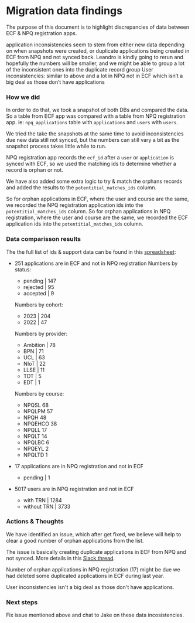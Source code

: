 # Migration data findings

The purpose of this document is to highlight discrepancies of data between ECF & NPQ registration apps.

application inconsistencies seem to stem from either new data depending on when snapshots were created, or duplicate applications being created in ECF from NPQ and not synced back. Leandro is kindly going to rerun and hopefully the numbers will be smaller, and we might be able to group a lot of the inconsistent ones into the duplicate record group
User inconsistencies: similar to above and a lot in NPQ not in ECF which isn’t a big deal as those don’t have applications

### How we did

In order to do that, we took a snapshot of both DBs and compared the data. So a table from ECF app was compared with a table from NPQ registration app. ie: `npq_applications` table with `applications` and `users` with `users`.

We tried the take the snapshots at the same time to avoid inconsistencies due new data still not synced, but the numbers can still vary a bit as the snapshot process takes little while to run.

NPQ registration app records the `ecf_id` after a `user` or `application` is synced with ECF, so we used the matching ids to determine whether a record is orphan or not.

We have also added some extra logic to try & match the orphans records and added the results to the `potentitial_matches_ids` column.

So for orphan applications in ECF, where the user and course are the same, we recorded the NPQ registration application ids into the `potentitial_matches_ids` column.
So for orphan applications in NPQ registration, where the user and course are the same, we recorded the ECF application ids into the `potentitial_matches_ids` column.

### Data comparisson results

The the full list of ids & support data can be found in this [spreadsheet](https://educationgovuk-my.sharepoint.com/:x:/g/personal/ross_oliver_education_gov_uk/ETwkat3t-jFMoZgE3zjNWDYBfMsKWpD3sQbcnBaTYoOr4w?e=SJ28NE):

- 251 applications are in ECF and not in NPQ registration
  Numbers by status:
  - pending	| 147
  - rejected	| 95
  - accepted	| 9

  Numbers by cohort:
  - 2023	| 204
  - 2022 	|	47

  Numbers by provider:
  - Ambition |	78
  - BPN |	71
  - UCL |	63
  - NIoT |	22
  - LLSE |	11
  - TDT |	5
  - EDT |	1

  Numbers by course:
  - NPQSL	68
  - NPQLPM	57
  - NPQH	48
  - NPQEHCO	38
  - NPQLL	17
  - NPQLT	14
  - NPQLBC	6
  - NPQEYL	2
  - NPQLTD	1

- 17 applications are in NPQ registration and not in ECF
  - pending | 1

- 5017 users are in NPQ registration and not in ECF
  - with TRN | 1284
  - without TRN | 3733

### Actions & Thoughts

We have identified an issue, which after get fixed, we believe will help to clear a good number of orphan applications from the list.

The issue is basically creating duplicate applications in ECF from NPQ and not synced. More details in this [Slack thread](https://ukgovernmentdfe.slack.com/archives/C02NLLCAD0S/p1705499425822399).

Number of orphan applications in NPQ registration (17) might be due we had deleted some duplicated applications in ECF during last year.

User inconsistencies isn't a big deal as those don't have applications.

### Next steps

Fix issue mentioned above and chat to Jake on these data incosistencies.
